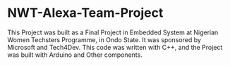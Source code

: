 # NWT-Alexa-Team-Project
This Project was built as a Final Project in Embedded System at Nigerian Women Techsters Programme, in Ondo State. It was sponsored by Microsoft and Tech4Dev. This code was written with C++, and the Project was built with Arduino and Other components.
